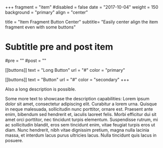 +++
fragment = "item"
#disabled = false
date = "2017-10-04"
weight = 150
background = "primary"
align = "center"

title = "Item Fragment Button Center"
subtitle= "Easily center align the item fragment even with some buttons"

# Subtitle pre and post item
#pre = ""
#post = ""


[[buttons]]
  text = "Long Button"
  url = "#"
  color = "primary"

[[buttons]]
  text = "Button"
  url = "#"
  color = "secondary"
+++

Also a long description is possible.

Some more text to showcase the description capabilities:
Lorem ipsum dolor sit amet, consectetur adipiscing elit.
Curabitur a lorem urna.
Quisque in neque malesuada, sollicitudin nunc porttitor, ornare est.
Praesent ante enim, bibendum sed hendrerit et, iaculis laoreet felis.
Morbi efficitur dui sit amet orci porttitor, nec tincidunt turpis elementum.
Suspendisse rutrum, mi ac sollicitudin blandit, eros sem tincidunt enim, vitae feugiat turpis eros ut diam.
Nunc hendrerit, nibh vitae dignissim pretium, magna nulla lacinia massa, et interdum lacus purus ultricies lacus.
Nulla tincidunt quis lacus in posuere.
